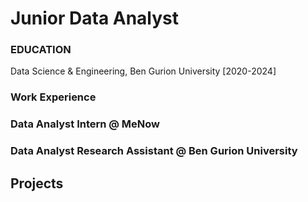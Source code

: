 # Junior Data Analyst

### EDUCATION
Data Science & Engineering, Ben Gurion University [2020-2024]

### Work Experience

### Data Analyst Intern @ MeNow

### Data Analyst Research Assistant @ Ben Gurion University

## Projects



